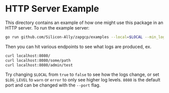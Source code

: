 # HTTP Server Example

This directory contains an example of how one might use this package in an HTTP
server. To run the example server:

```bash
go run github.com/Silicon-Ally/zapgcp/examples --local=$LOCAL --min_log_level=$LOG_LEVEL
```

Then you can hit various endpoints to see what logs are produced, ex.

```bash
curl localhost:8080/
curl localhost:8080/some/path
curl localhost:8080/admin/test
```

Try changing `$LOCAL` from `true` to `false` to see how the logs change, or set
`$LOG_LEVEL` to `warn` or `error` to only see higher log levels. `8080` is the
default port and can be changed with the `--port` flag.
